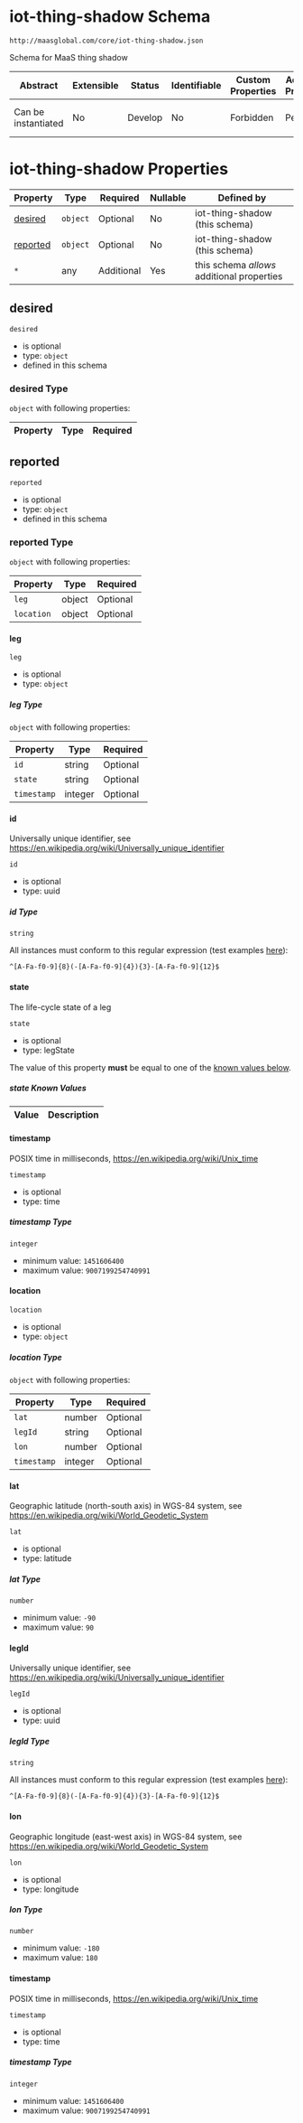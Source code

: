 # iot-thing-shadow Schema

```
http://maasglobal.com/core/iot-thing-shadow.json
```

Schema for MaaS thing shadow

| Abstract            | Extensible | Status  | Identifiable | Custom Properties | Additional Properties | Defined In                                          |
| ------------------- | ---------- | ------- | ------------ | ----------------- | --------------------- | --------------------------------------------------- |
| Can be instantiated | No         | Develop | No           | Forbidden         | Permitted             | [core/iot-thing-shadow.json](iot-thing-shadow.json) |

# iot-thing-shadow Properties

| Property              | Type     | Required   | Nullable | Defined by                                 |
| --------------------- | -------- | ---------- | -------- | ------------------------------------------ |
| [desired](#desired)   | `object` | Optional   | No       | iot-thing-shadow (this schema)             |
| [reported](#reported) | `object` | Optional   | No       | iot-thing-shadow (this schema)             |
| `*`                   | any      | Additional | Yes      | this schema _allows_ additional properties |

## desired

`desired`

- is optional
- type: `object`
- defined in this schema

### desired Type

`object` with following properties:

| Property | Type | Required |
| -------- | ---- | -------- |


## reported

`reported`

- is optional
- type: `object`
- defined in this schema

### reported Type

`object` with following properties:

| Property   | Type   | Required |
| ---------- | ------ | -------- |
| `leg`      | object | Optional |
| `location` | object | Optional |

#### leg

`leg`

- is optional
- type: `object`

##### leg Type

`object` with following properties:

| Property    | Type    | Required |
| ----------- | ------- | -------- |
| `id`        | string  | Optional |
| `state`     | string  | Optional |
| `timestamp` | integer | Optional |

#### id

Universally unique identifier, see https://en.wikipedia.org/wiki/Universally_unique_identifier

`id`

- is optional
- type: uuid

##### id Type

`string`

All instances must conform to this regular expression (test examples
[here](<https://regexr.com/?expression=%5E%5BA-Fa-f0-9%5D%7B8%7D(-%5BA-Fa-f0-9%5D%7B4%7D)%7B3%7D-%5BA-Fa-f0-9%5D%7B12%7D%24>)):

```regex
^[A-Fa-f0-9]{8}(-[A-Fa-f0-9]{4}){3}-[A-Fa-f0-9]{12}$
```

#### state

The life-cycle state of a leg

`state`

- is optional
- type: legState

The value of this property **must** be equal to one of the [known values below](#reported-known-values).

##### state Known Values

| Value | Description |
| ----- | ----------- |


#### timestamp

POSIX time in milliseconds, https://en.wikipedia.org/wiki/Unix_time

`timestamp`

- is optional
- type: time

##### timestamp Type

`integer`

- minimum value: `1451606400`
- maximum value: `9007199254740991`

#### location

`location`

- is optional
- type: `object`

##### location Type

`object` with following properties:

| Property    | Type    | Required |
| ----------- | ------- | -------- |
| `lat`       | number  | Optional |
| `legId`     | string  | Optional |
| `lon`       | number  | Optional |
| `timestamp` | integer | Optional |

#### lat

Geographic latitude (north-south axis) in WGS-84 system, see https://en.wikipedia.org/wiki/World_Geodetic_System

`lat`

- is optional
- type: latitude

##### lat Type

`number`

- minimum value: `-90`
- maximum value: `90`

#### legId

Universally unique identifier, see https://en.wikipedia.org/wiki/Universally_unique_identifier

`legId`

- is optional
- type: uuid

##### legId Type

`string`

All instances must conform to this regular expression (test examples
[here](<https://regexr.com/?expression=%5E%5BA-Fa-f0-9%5D%7B8%7D(-%5BA-Fa-f0-9%5D%7B4%7D)%7B3%7D-%5BA-Fa-f0-9%5D%7B12%7D%24>)):

```regex
^[A-Fa-f0-9]{8}(-[A-Fa-f0-9]{4}){3}-[A-Fa-f0-9]{12}$
```

#### lon

Geographic longitude (east-west axis) in WGS-84 system, see https://en.wikipedia.org/wiki/World_Geodetic_System

`lon`

- is optional
- type: longitude

##### lon Type

`number`

- minimum value: `-180`
- maximum value: `180`

#### timestamp

POSIX time in milliseconds, https://en.wikipedia.org/wiki/Unix_time

`timestamp`

- is optional
- type: time

##### timestamp Type

`integer`

- minimum value: `1451606400`
- maximum value: `9007199254740991`
